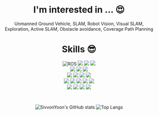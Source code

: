<div align="center">

# I'm interested in ... :heart_eyes:
Unmanned Ground Vehicle, SLAM, Robot Vision, Visual SLAM, <br> Exploration, Active SLAM, Obstacle avoidance, Coverage Path Planning
<br>

# Skills :sunglasses:

![ROS](https://img.shields.io/badge/ROS-22314E?style=for-the-badge&logo=ros&logoColor=white)
<img src="https://img.shields.io/badge/c++-00599C?style=for-the-badge&logo=c%2B%2B&logoColor=white">
<img src="https://img.shields.io/badge/python-3776AB?style=for-the-badge&logo=python&logoColor=white"> 
<img src="https://img.shields.io/badge/MATLAB-C10018?style=for-the-badge&logo=mathworks&logoColor=white">
<br>
<img src="https://img.shields.io/badge/numpy-013243?style=for-the-badge&logo=numpy&logoColor=white">
<img src="https://img.shields.io/badge/pytorch-EE4C2C?style=for-the-badge&logo=pytorch&logoColor=white">
<img src="https://img.shields.io/badge/tensorflow-FF6F00?style=for-the-badge&logo=tensorflow&logoColor=white">
<br>
<img src="https://img.shields.io/badge/java-007396?style=for-the-badge&logo=java&logoColor=white">
<img src="https://img.shields.io/badge/C-A8B9CC?style=for-the-badge&logo=c&logoColor=white">
<img src="https://img.shields.io/badge/kotlin-7F52FF?style=for-the-badge&logo=kotlin&logoColor=white">
<img src="https://img.shields.io/badge/mysql-4479A1?style=for-the-badge&logo=mysql&logoColor=white">
<br>
<img src="https://img.shields.io/badge/linux-FCC624?style=for-the-badge&logo=linux&logoColor=black">
<img src="https://img.shields.io/badge/github-181717?style=for-the-badge&logo=github&logoColor=white">
<img src="https://img.shields.io/badge/git-F05032?style=for-the-badge&logo=git&logoColor=white">
<img src="https://img.shields.io/badge/anaconda-44A833?style=for-the-badge&logo=anaconda&logoColor=white">
<img src="https://img.shields.io/badge/jupyter-F37626?style=for-the-badge&logo=jupyter&logoColor=white">
<br>
<img src="https://img.shields.io/badge/slack-4A154B?style=for-the-badge&logo=slack&logoColor=white">
<img src="https://img.shields.io/badge/notion-000000?style=for-the-badge&logo=notion&logoColor=white">
<img src="https://img.shields.io/badge/discord-5865F2?style=for-the-badge&logo=discord&logoColor=white">
<img src="https://img.shields.io/badge/duolingo-58CC02?style=for-the-badge&logo=duolingo&logoColor=white">
<br>

<br>

![SivvonYoon's GitHub stats](https://github-readme-stats.vercel.app/api?username=SivvonYoon&count_private=true&show_icons=true&theme=onedark&cache_seconds=1800)
![Top Langs](https://github-readme-stats.vercel.app/api/top-langs/?username=SivvonYoon&theme=onedark&hide=shell)
</div>
